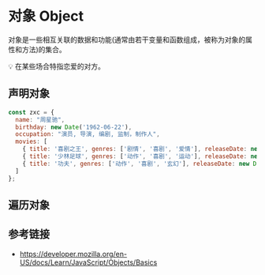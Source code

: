 # 对象 Object

对象是一些相互关联的数据和功能(通常由若干变量和函数组成，被称为对象的属性和方法)的集合。

💡 在某些场合特指恋爱的对方。

## 声明对象
```javascript
const zxc = {
  name: "周星驰",
  birthday: new Date('1962-06-22'),
  occupation: "演员, 导演, 编剧, 监制，制作人",
  movies: [
    { title: '喜剧之王', genres: ['剧情', '喜剧', '爱情'], releaseDate: new Date('1999-02-13') },
    { title: '少林足球', genres: ['动作', '喜剧', '运动'], releaseDate: new Date('2001-07-12') },
    { title: '功夫', genres: ['动作', '喜剧', '玄幻'], releaseDate: new Date('2004-12-23') }
  ]
};
```

## 遍历对象

## 参考链接
* https://developer.mozilla.org/en-US/docs/Learn/JavaScript/Objects/Basics
